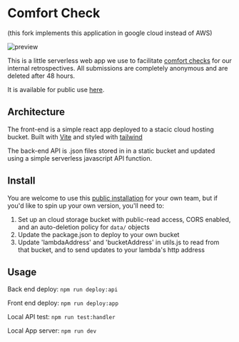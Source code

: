 
# Comfort Check

(this fork implements this application in google cloud instead of AWS)

![preview](preview.png)

This is a little serverless web app we use to facilitate [comfort checks](https://www.funretrospectives.com/safety-check/) for our internal retrospectives. All submissions are completely anonymous and are deleted after 48 hours.

It is available for public use [here](https://storage.googleapis.com/comfort-checks/index.html).

## Architecture

The front-end is a simple react app deployed to a stacic cloud hosting bucket. Built with [Vite](https://vitejs.dev/) and styled with [tailwind](https://tailwindcss.com/)

The back-end API is .json files stored in in a static bucket and updated using a simple serverless javascript API function.
## Install

You are welcome to use this [public installation]([https://comfort-checks.s3.us-east-2.amazonaws.com/index.html](https://storage.googleapis.com/comfort-checks/index.html)) for your own team, but if you'd like to spin up your own version, you'll need to:

1. Set up an cloud storage bucket with public-read access, CORS enabled, and an auto-deletion policy for `data/` objects
2. Update the package.json to deploy to your own bucket
3. Update 'lambdaAddress' and 'bucketAddress' in utils.js to read from that bucket, and to send updates to your lambda's http address

## Usage

Back end deploy: `npm run deploy:api`

Front end deploy: `npm run deploy:app`

Local API test: `npm run test:handler`

Local App server: `npm run dev`
